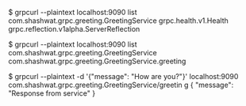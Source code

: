 $ grpcurl --plaintext localhost:9090 list
com.shashwat.grpc.greeting.GreetingService
grpc.health.v1.Health
grpc.reflection.v1alpha.ServerReflection

$ grpcurl --plaintext localhost:9090 list com.shashwat.grpc.greeting.GreetingService
com.shashwat.grpc.greeting.GreetingService.greeting


$ grpcurl --plaintext -d '{"message": "How are you?"}' localhost:9090 com.shashwat.grpc.greeting.GreetingService/greetin
g
{
"message": "Response from service"
}